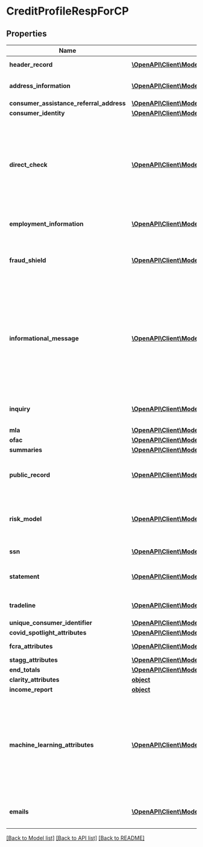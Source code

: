 # CreditProfileRespForCP

## Properties
Name | Type | Description | Notes
------------ | ------------- | ------------- | -------------
**header_record** | [**\OpenAPI\Client\Model\HeaderRecordResp[]**](HeaderRecordResp.md) | Header Record. | [optional] 
**address_information** | [**\OpenAPI\Client\Model\AddressInformationResp[]**](AddressInformationResp.md) | Best Consumer Addresses | [optional] 
**consumer_assistance_referral_address** | [**\OpenAPI\Client\Model\ConsumerAssistanceReferralAddress**](ConsumerAssistanceReferralAddress.md) |  | [optional] 
**consumer_identity** | [**\OpenAPI\Client\Model\ConsumerIdentity**](ConsumerIdentity.md) |  | [optional] 
**direct_check** | [**\OpenAPI\Client\Model\DirectCheckResp[]**](DirectCheckResp.md) | Subscriber Information of subscriber codes shown on credit profile. Present when direct check is requested on input or via subcode option. | [optional] 
**employment_information** | [**\OpenAPI\Client\Model\EmploymentInformationResp[]**](EmploymentInformationResp.md) | Best Consumer Employments. | [optional] 
**fraud_shield** | [**\OpenAPI\Client\Model\FraudShieldResp[]**](FraudShieldResp.md) | Fraud Shield information when requested on input or via subcode. | [optional] 
**informational_message** | [**\OpenAPI\Client\Model\InformationalMessageResp[]**](InformationalMessageResp.md) | informational messages for request and response scenarios. e.g. if a product option requested is NOT setup for the subcode, response will reflect a warning. | [optional] 
**inquiry** | [**\OpenAPI\Client\Model\InquiryResp[]**](InquiryResp.md) | Onfile Inquiries for the consumer. | [optional] 
**mla** | [**\OpenAPI\Client\Model\MlaResp**](MlaResp.md) |  | [optional] 
**ofac** | [**\OpenAPI\Client\Model\OfacResp**](OfacResp.md) |  | [optional] 
**summaries** | [**\OpenAPI\Client\Model\Summary[]**](Summary.md) |  | [optional] 
**public_record** | [**\OpenAPI\Client\Model\PublicRecordResp[]**](PublicRecordResp.md) | Bankruptcy, Lien and Civil Action public records for Consumer. | [optional] 
**risk_model** | [**\OpenAPI\Client\Model\RiskModelRespCP[]**](RiskModelRespCP.md) | Risk Models present when requested via input or subscriber code. | [optional] 
**ssn** | [**\OpenAPI\Client\Model\SsnResp[]**](SsnResp.md) | Consumer&#39;s profile SSN. | [optional] 
**statement** | [**\OpenAPI\Client\Model\StatementResp[]**](StatementResp.md) | Consumer Statements present onfile. | [optional] 
**tradeline** | [**\OpenAPI\Client\Model\TrendedtradelineRespForCP[]**](TrendedtradelineRespForCP.md) | Consumer tradeline information. | [optional] 
**unique_consumer_identifier** | [**\OpenAPI\Client\Model\UniqueConsumerIdentifier**](UniqueConsumerIdentifier.md) |  | [optional] 
**covid_spotlight_attributes** | [**\OpenAPI\Client\Model\CovidSpotlightAttributes[]**](CovidSpotlightAttributes.md) |  | [optional] 
**fcra_attributes** | [**\OpenAPI\Client\Model\ModelAttributesResp1[]**](ModelAttributesResp1.md) | Model Attributes. | [optional] 
**stagg_attributes** | [**\OpenAPI\Client\Model\ModelAttributes**](ModelAttributes.md) |  | [optional] 
**end_totals** | [**\OpenAPI\Client\Model\EndTotalsResp[]**](EndTotalsResp.md) | Trailer Record | [optional] 
**clarity_attributes** | [**object**](.md) |  | [optional] 
**income_report** | [**object**](.md) |  | [optional] 
**machine_learning_attributes** | [**\OpenAPI\Client\Model\MachineLearningAttribute[]**](MachineLearningAttribute.md) | If pin is available at 120 segment in the arf response, the \&quot;Ascend Go\&quot; service is being called to fetch the machine learning attributes. | [optional] 
**emails** | [**\OpenAPI\Client\Model\Email[]**](Email.md) | Fetches all the email details from backend | [optional] 

[[Back to Model list]](../README.md#documentation-for-models) [[Back to API list]](../README.md#documentation-for-api-endpoints) [[Back to README]](../README.md)


